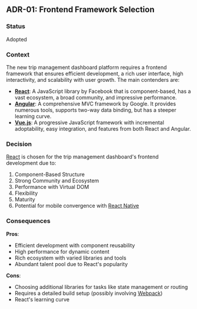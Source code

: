 ## ADR-01: Frontend Framework Selection

### Status
Adopted

### Context
The new trip management dashboard platform requires a frontend framework that ensures efficient development, a rich user interface, high interactivity, and scalability with user growth. The main contenders are:
- **[React](https://reactjs.org/)**: A JavaScript library by Facebook that is component-based, has a vast ecosystem, a broad community, and impressive performance.
- **[Angular](https://angular.io/)**: A comprehensive MVC framework by Google. It provides numerous tools, supports two-way data binding, but has a steeper learning curve.
- **[Vue.js](https://vuejs.org/)**: A progressive JavaScript framework with incremental adoptability, easy integration, and features from both React and Angular.

### Decision
[React](https://reactjs.org/) is chosen for the trip management dashboard's frontend development due to:
1. Component-Based Structure
2. Strong Community and Ecosystem
3. Performance with Virtual DOM
4. Flexibility
5. Maturity
6. Potential for mobile convergence with [React Native](https://reactnative.dev/)

### Consequences
**Pros**:
- Efficient development with component reusability
- High performance for dynamic content
- Rich ecosystem with varied libraries and tools
- Abundant talent pool due to React's popularity

**Cons**:
- Choosing additional libraries for tasks like state management or routing
- Requires a detailed build setup (possibly involving [Webpack](https://webpack.js.org/))
- React's learning curve
